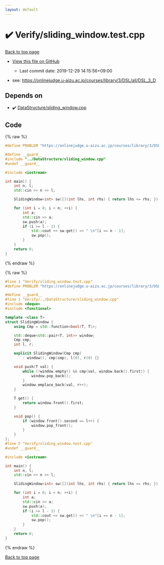 ```yaml
---
layout: default
---
```


<!-- mathjax config similar to math.stackexchange -->
<script type="text/javascript" async
  src="https://cdnjs.cloudflare.com/ajax/libs/mathjax/2.7.5/MathJax.js?config=TeX-MML-AM_CHTML">
</script>
<script type="text/x-mathjax-config">
  MathJax.Hub.Config({
    TeX: { equationNumbers: { autoNumber: "AMS" }},
    tex2jax: {
      inlineMath: [ ['$','$'] ],
      processEscapes: true
    },
    "HTML-CSS": { matchFontHeight: false },
    displayAlign: "left",
    displayIndent: "2em"
  });
</script>

<script type="text/javascript" src="https://cdnjs.cloudflare.com/ajax/libs/jquery/3.4.1/jquery.min.js"></script>
<script src="https://cdn.jsdelivr.net/npm/jquery-balloon-js@1.1.2/jquery.balloon.min.js" integrity="sha256-ZEYs9VrgAeNuPvs15E39OsyOJaIkXEEt10fzxJ20+2I=" crossorigin="anonymous"></script>
<script type="text/javascript" src="../../assets/js/copy-button.js"></script>
<link rel="stylesheet" href="../../assets/css/copy-button.css" />


# :heavy_check_mark: Verify/sliding_window.test.cpp

<a href="../../index.html">Back to top page</a>

* <a href="{{ site.github.repository_url }}/blob/master/Verify/sliding_window.test.cpp">View this file on GitHub</a>
    - Last commit date: 2019-12-29 14:15:56+09:00


* see: <a href="https://onlinejudge.u-aizu.ac.jp/courses/library/3/DSL/all/DSL_3_D">https://onlinejudge.u-aizu.ac.jp/courses/library/3/DSL/all/DSL_3_D</a>


## Depends on

* :heavy_check_mark: <a href="../../library/DataStructure/sliding_window.cpp.html">DataStructure/sliding_window.cpp</a>


## Code

<a id="unbundled"></a>
{% raw %}
```cpp
#define PROBLEM "https://onlinejudge.u-aizu.ac.jp/courses/library/3/DSL/all/DSL_3_D"

#define __guard__
#include "../DataStructure/sliding_window.cpp"
#undef __guard__

#include <iostream>

int main() {
    int n, l;
    std::cin >> n >> l;

    SlidingWindow<int> sw([](int lhs, int rhs) { return lhs <= rhs; });

    for (int i = 0; i < n; ++i) {
        int a;
        std::cin >> a;
        sw.push(a);
        if (i >= l - 1) {
            std::cout << sw.get() << " \n"[i == n - 1];
            sw.pop();
        }
    }
    return 0;
}

```
{% endraw %}

<a id="bundled"></a>
{% raw %}
```cpp
#line 1 "Verify/sliding_window.test.cpp"
#define PROBLEM "https://onlinejudge.u-aizu.ac.jp/courses/library/3/DSL/all/DSL_3_D"

#define __guard__
#line 1 "Verify/../DataStructure/sliding_window.cpp"
#include <deque>
#include <functional>

template <class T>
struct SlidingWindow {
    using Cmp = std::function<bool(T, T)>;

    std::deque<std::pair<T, int>> window;
    Cmp cmp;
    int l, r;

    explicit SlidingWindow(Cmp cmp)
        : window(), cmp(cmp), l(0), r(0) {}

    void push(T val) {
        while (!window.empty() && cmp(val, window.back().first)) {
            window.pop_back();
        }
        window.emplace_back(val, r++);
    }

    T get() {
        return window.front().first;
    }

    void pop() {
        if (window.front().second == l++) {
            window.pop_front();
        }
    }
};
#line 5 "Verify/sliding_window.test.cpp"
#undef __guard__

#include <iostream>

int main() {
    int n, l;
    std::cin >> n >> l;

    SlidingWindow<int> sw([](int lhs, int rhs) { return lhs <= rhs; });

    for (int i = 0; i < n; ++i) {
        int a;
        std::cin >> a;
        sw.push(a);
        if (i >= l - 1) {
            std::cout << sw.get() << " \n"[i == n - 1];
            sw.pop();
        }
    }
    return 0;
}

```
{% endraw %}

<a href="../../index.html">Back to top page</a>

